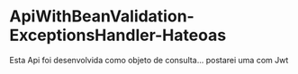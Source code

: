 # ApiWithBeanValidation-ExceptionsHandler-Hateoas
Esta Api foi desenvolvida como objeto de consulta... postarei uma com Jwt
